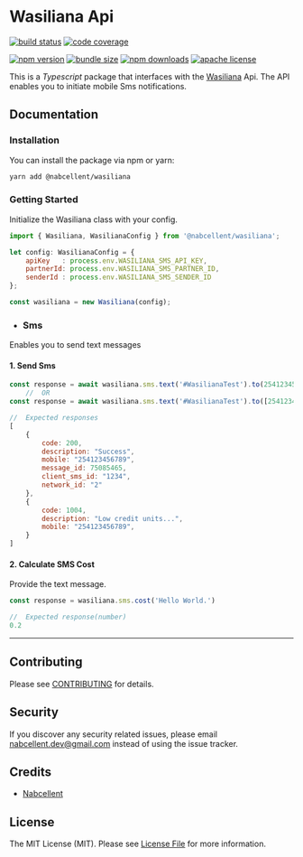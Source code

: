# Wasiliana Api

[![build status][build-badge]][build]
[![code coverage][coverage-badge]][coverage]

[![npm version][version-badge]][package]
[![bundle size][minzip-badge]][bundlephobia]
[![npm downloads][downloads-badge]][npmtrends]
[![apache license][license-badge]][license]

[build-badge]: https://img.shields.io/github/actions/workflow/status/nabcellent/wasiliana/test.yml?branch=main&logo=github&style=flat-square
[build]: https://github.com/nabcellent/wasiliana/actions?query=workflow%3Avalidate
[coverage-badge]: https://img.shields.io/codecov/c/github/nabcellent/wasiliana.svg?token=UR29MJXL82&style=flat-square
[coverage]: https://codecov.io/github/nabcellent/wasiliana/
[version-badge]: https://img.shields.io/npm/v/@nabcellent/wasiliana.svg?style=flat-square
[package]: https://www.npmjs.com/package/@nabcellent/wasiliana
[minzip-badge]: https://img.shields.io/bundlephobia/minzip/@nabcellent/wasiliana.svg?style=flat-square
[bundlephobia]: https://bundlephobia.com/result?p=@nabcellent/wasiliana
[downloads-badge]: https://img.shields.io/npm/dm/@nabcellent/wasiliana.svg?style=flat-square
[npmtrends]: https://www.npmtrends.com/nabcellent/wasiliana
[license-badge]: https://img.shields.io/npm/l/@nabcellent/wasiliana.svg?style=flat-square
[license]: https://github.com/nabcellent/wasiliana/blob/main/LICENSE

This is a <i>Typescript</i> package that interfaces with the [Wasiliana](https://wasiliana.com/) Api.
The API enables you to initiate mobile Sms notifications.

## Documentation

### Installation

You can install the package via npm or yarn:
```bash
yarn add @nabcellent/wasiliana
```
### Getting Started
Initialize the Wasiliana class with your config.
```js
import { Wasiliana, WasilianaConfig } from '@nabcellent/wasiliana';

let config: WasilianaConfig = {
    apiKey   : process.env.WASILIANA_SMS_API_KEY,
    partnerId: process.env.WASILIANA_SMS_PARTNER_ID,
    senderId : process.env.WASILIANA_SMS_SENDER_ID
};

const wasiliana = new Wasiliana(config);
```

- ### Sms
Enables you to send text messages

#### 1. Send Sms
```js
const response = await wasiliana.sms.text('#WasilianaTest').to(254123456789).send()
    //  OR
const response = await wasiliana.sms.text('#WasilianaTest').to([254123456789]).send()

//  Expected responses
[
    {
        code: 200,
        description: "Success",
        mobile: "254123456789",
        message_id: 75085465,
        client_sms_id: "1234",
        network_id: "2"
    },
    {
        code: 1004,
        description: "Low credit units...",
        mobile: "254123456789",
    }
]
```

#### 2. Calculate SMS Cost
Provide the text message.
```js
const response = wasiliana.sms.cost('Hello World.')

//  Expected response(number)
0.2
```

---

## Contributing

Please see [CONTRIBUTING](CONTRIBUTING.md) for details.

## Security

If you discover any security related issues, please email [nabcellent.dev@gmail.com](mailto:nabcellent.dev@gmail.com) instead of using the issue tracker.

## Credits

- [Nabcellent](https://github.com/Nabcellent)

[comment]: <> (- [All Contributors]&#40;../../contributors&#41;)

## License

The MIT License (MIT). Please see [License File](LICENSE.md) for more information.